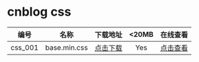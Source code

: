 # cnblog css

|编号|名称|下载地址|<20MB|在线查看|
|:----:|:----:|:----:|:----:|:----:|
|css_001|                base.min.css                 |[点击下载](https://github.com/SillyCuckoo/CDN/raw/master/cnblog/css/css_001.css)|Yes|[点击查看](https://cdn.jsdelivr.net/gh/SillyCuckoo/CDN@master/cnblog/css/css_001.css)|


